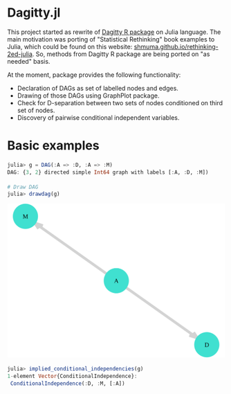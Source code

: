 # Dagitty.jl

This project started as rewrite of [Dagitty R package](http://www.dagitty.net/) on Julia language.
The main motivation was porting of "Statistical Rethinking" book examples to Julia, which
could be found on this website: [shmuma.github.io/rethinking-2ed-julia](https://shmuma.github.io/rethinking-2ed-julia/).
So, methods from Dagitty R package are being ported on "as needed" basis.

At the moment, package provides the following functionality:

* Declaration of DAGs as set of labelled nodes and edges.
* Drawing of those DAGs using GraphPlot package.
* Check for D-separation between two sets of nodes conditioned on third set of nodes.
* Discovery of pairwise conditional independent variables.


# Basic examples

```julia
julia> g = DAG(:A => :D, :A => :M)
DAG: {3, 2} directed simple Int64 graph with labels [:A, :D, :M])

# Draw DAG
julia> drawdag(g)
```
![DAG visualisation](./dag.svg)

```julia
julia> implied_conditional_independencies(g)
1-element Vector{ConditionalIndependence}:
 ConditionalIndependence(:D, :M, [:A])
```
